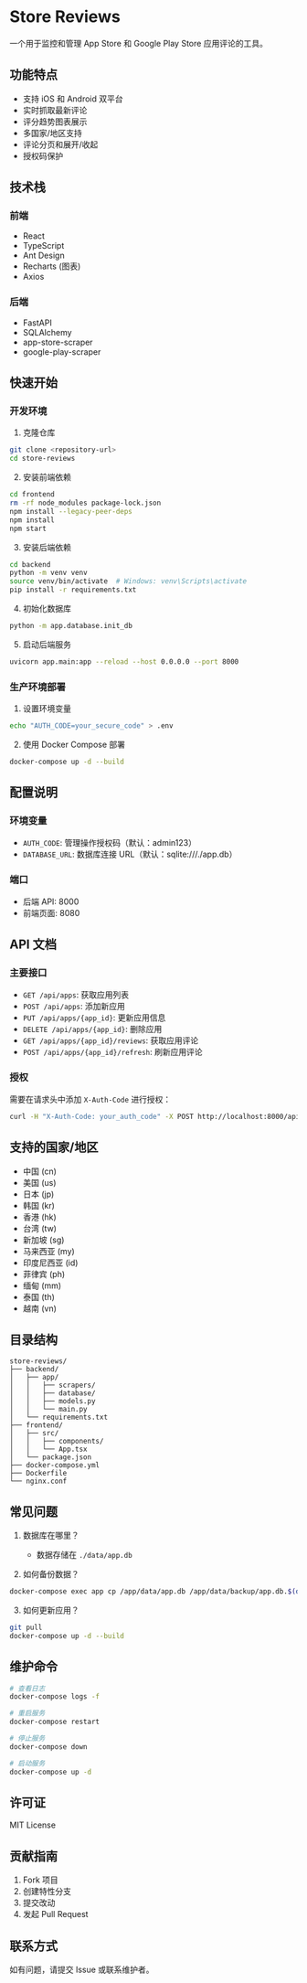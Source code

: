 # Store Reviews

一个用于监控和管理 App Store 和 Google Play Store 应用评论的工具。

## 功能特点

- 支持 iOS 和 Android 双平台
- 实时抓取最新评论
- 评分趋势图表展示
- 多国家/地区支持
- 评论分页和展开/收起
- 授权码保护

## 技术栈

### 前端
- React
- TypeScript
- Ant Design
- Recharts (图表)
- Axios

### 后端
- FastAPI
- SQLAlchemy
- app-store-scraper
- google-play-scraper

## 快速开始

### 开发环境

1. 克隆仓库
```bash
git clone <repository-url>
cd store-reviews
```

2. 安装前端依赖
```bash
cd frontend
rm -rf node_modules package-lock.json
npm install --legacy-peer-deps
npm install
npm start
```

3. 安装后端依赖
```bash
cd backend
python -m venv venv
source venv/bin/activate  # Windows: venv\Scripts\activate
pip install -r requirements.txt
```

4. 初始化数据库
```bash
python -m app.database.init_db
```

5. 启动后端服务
```bash
uvicorn app.main:app --reload --host 0.0.0.0 --port 8000
```

### 生产环境部署

1. 设置环境变量
```bash
echo "AUTH_CODE=your_secure_code" > .env
```

2. 使用 Docker Compose 部署
```bash
docker-compose up -d --build
```

## 配置说明

### 环境变量
- `AUTH_CODE`: 管理操作授权码（默认：admin123）
- `DATABASE_URL`: 数据库连接 URL（默认：sqlite:///./app.db）

### 端口
- 后端 API: 8000
- 前端页面: 8080

## API 文档

### 主要接口
- `GET /api/apps`: 获取应用列表
- `POST /api/apps`: 添加新应用
- `PUT /api/apps/{app_id}`: 更新应用信息
- `DELETE /api/apps/{app_id}`: 删除应用
- `GET /api/apps/{app_id}/reviews`: 获取应用评论
- `POST /api/apps/{app_id}/refresh`: 刷新应用评论

### 授权
需要在请求头中添加 `X-Auth-Code` 进行授权：
```bash
curl -H "X-Auth-Code: your_auth_code" -X POST http://localhost:8000/api/apps
```

## 支持的国家/地区

- 中国 (cn)
- 美国 (us)
- 日本 (jp)
- 韩国 (kr)
- 香港 (hk)
- 台湾 (tw)
- 新加坡 (sg)
- 马来西亚 (my)
- 印度尼西亚 (id)
- 菲律宾 (ph)
- 缅甸 (mm)
- 泰国 (th)
- 越南 (vn)

## 目录结构

```
store-reviews/
├── backend/
│   ├── app/
│   │   ├── scrapers/
│   │   ├── database/
│   │   ├── models.py
│   │   └── main.py
│   └── requirements.txt
├── frontend/
│   ├── src/
│   │   ├── components/
│   │   └── App.tsx
│   └── package.json
├── docker-compose.yml
├── Dockerfile
└── nginx.conf
```

## 常见问题

1. 数据库在哪里？
   - 数据存储在 `./data/app.db`

2. 如何备份数据？
```bash
docker-compose exec app cp /app/data/app.db /app/data/backup/app.db.$(date +%Y%m%d)
```

3. 如何更新应用？
```bash
git pull
docker-compose up -d --build
```

## 维护命令

```bash
# 查看日志
docker-compose logs -f

# 重启服务
docker-compose restart

# 停止服务
docker-compose down

# 启动服务
docker-compose up -d
```

## 许可证

MIT License

## 贡献指南

1. Fork 项目
2. 创建特性分支
3. 提交改动
4. 发起 Pull Request

## 联系方式

如有问题，请提交 Issue 或联系维护者。

